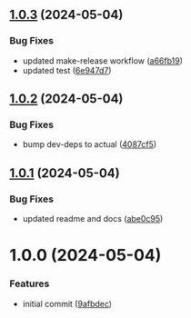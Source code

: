 ## [1.0.3](https://github.com/JS-AK/pg-migration-system/compare/v1.0.2...v1.0.3) (2024-05-04)


### Bug Fixes

* updated make-release workflow ([a66fb19](https://github.com/JS-AK/pg-migration-system/commit/a66fb1990234da9da7a5a67778bd79e03fd33cd6))
* updated test ([6e947d7](https://github.com/JS-AK/pg-migration-system/commit/6e947d76085f07ecd498f8d499ab2045c2996b5e))

## [1.0.2](https://github.com/JS-AK/pg-migration-system/compare/v1.0.1...v1.0.2) (2024-05-04)


### Bug Fixes

* bump dev-deps to actual ([4087cf5](https://github.com/JS-AK/pg-migration-system/commit/4087cf556a2025e09f8af9bb82d73798a288dae2))

## [1.0.1](https://github.com/JS-AK/pg-migration-system/compare/v1.0.0...v1.0.1) (2024-05-04)


### Bug Fixes

* updated readme and docs ([abe0c95](https://github.com/JS-AK/pg-migration-system/commit/abe0c95764e5656dba3b95fb2f1e540d05c0bcf6))

# 1.0.0 (2024-05-04)


### Features

* initial commit ([9afbdec](https://github.com/JS-AK/pg-migration-system/commit/9afbdecf549e62bc9708e548f9d14f0f225850f1))

